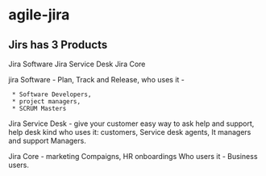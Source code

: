 # agile-jira


## Jirs has 3 Products
   Jira Software
   Jira Service Desk
   Jira Core
   
jira Software - Plan, Track and Release,
     who uses it - 
     
     * Software Developers, 
     * project managers, 
     * SCRUM Masters

     

Jira Service Desk - give your customer easy way to ask help and support, help desk kind
     who uses it: customers, Service desk agents, It managers and support Managers.

Jira Core - marketing Compaigns, HR onboardings
     Who users it - Business users.


 
